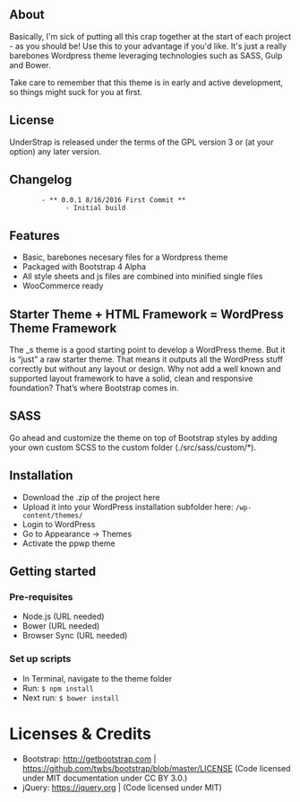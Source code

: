 ## About

Basically, I'm sick of putting all this crap together at the start of each project - as you should be! Use this to your advantage if you'd like. It's just a really barebones Wordpress theme leveraging technologies such as SASS, Gulp and Bower.

Take care to remember that this theme is in early and active development, so things might suck for you at first.

## License
UnderStrap is released under the terms of the GPL version 3 or (at your option) any later version.

## Changelog
            - ** 0.0.1 8/16/2016 First Commit **
                  - Initial build


## Features

- Basic, barebones necesary files for a Wordpress theme
- Packaged with Bootstrap 4 Alpha
- All style sheets and js files are combined into minified single files
- WooCommerce ready

## Starter Theme + HTML Framework = WordPress Theme Framework

The _s theme is a good starting point to develop a WordPress theme. But it is “just” a raw starter theme. That means it outputs all the WordPress stuff correctly but without any layout or design.
Why not add a well known and supported layout framework to have a solid, clean and responsive foundation? That’s where Bootstrap comes in.

## SASS

Go ahead and customize the theme on top of Bootstrap styles by adding your own custom SCSS to the custom folder (./src/sass/custom/*).

## Installation

- Download the .zip of the project here
- Upload it into your WordPress installation subfolder here: `/wp-content/themes/`
- Login to WordPress
- Go to Appearance &#8594; Themes
- Activate the ppwp theme

## Getting started

### Pre-requisites
- Node.js (URL needed)
- Bower (URL needed)
- Browser Sync (URL needed)

### Set up scripts
- In Terminal, navigate to the theme folder
- Run: `$ npm install` 
- Next run: `$ bower install` 

Licenses & Credits
=
- Bootstrap: http://getbootstrap.com | https://github.com/twbs/bootstrap/blob/master/LICENSE (Code licensed under MIT documentation under CC BY 3.0.)
- jQuery: https://jquery.org | (Code licensed under MIT)
